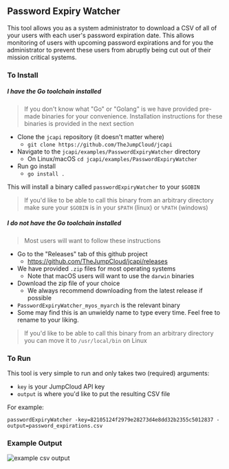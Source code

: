 ## Password Expiry Watcher

This tool allows you as a system administrator to download a CSV of all of your users with each user's password expiration date. This allows monitoring of users with upcoming password expirations and for you the administrator to prevent these users from abruptly being cut out of their mission critical systems.

### To Install

##### I have the Go toolchain installed
> If you don't know what "Go" or "Golang" is we have provided pre-made binaries for your convenience. Installation instructions for these binaries is provided in the next section

- Clone the `jcapi` repository (it doesn't matter where)
	- `git clone https://github.com/TheJumpCloud/jcapi`
- Navigate to the `jcapi/examples/PasswordExpiryWatcher` directory
	- On Linux/macOS `cd jcapi/examples/PasswordExpiryWatcher`
- Run go install
	- `go install .`

This will install a binary called `passwordExpiryWatcher` to your `$GOBIN`

> If you'd like to be able to call this binary from an arbitrary directory make sure your `$GOBIN` is in your `$PATH` (linux) or `%PATH` (windows)

##### I do not have the Go toolchain installed
> Most users will want to follow these instructions

- Go to the "Releases" tab of this github project
	- https://github.com/TheJumpCloud/jcapi/releases
- We have provided `.zip` files for most operating systems
	- Note that macOS users will want to use the `darwin` binaries
- Download the zip file of your choice 
	- We always recommend downloading from the latest release if possible
- `PasswordExpiryWatcher_myos_myarch` is the relevant binary
- Some may find this is an unwieldy name to type every time. Feel free to rename to your liking.

> If you'd like to be able to call this binary from an arbitrary directory you can move it to `/usr/local/bin` on Linux

### To Run

This tool is very simple to run and only takes two (required) arguments:
- `key` is your JumpCloud API key
- `output` is where you'd like to put the resulting CSV file

For example:

`passwordExpiryWatcher -key=82105124f2979e28273d4e8dd32b2355c5012837 -output=password_expirations.csv`

### Example Output
![example csv output](https://cloud.githubusercontent.com/assets/712346/16349989/182347a6-3a19-11e6-969a-09a744a0f2ca.png)